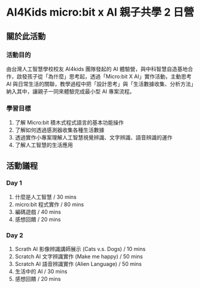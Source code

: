 # AI4Kids micro:bit x AI 親子共學 2 日營

## 關於此活動

### 活動目的

由台灣人工智慧學校校友 AI4kids 團隊發起的 AI 體驗營，與中科智慧自造基地合作，啟發孩子從「為什麼」思考起，透過「Micro:bit X AI」實作活動，主動思考 AI 與日常生活的關聯，教學過程中把「設計思考」與「生活數據收集、分析方法」納入其中，讓親子一同來體驗完成最小型 AI 專案流程。

### 學習目標

1. 了解 Micro:bit 積木式程式語言的基本功能操作
2. 了解如何透過感測器收集各種生活數據
3. 透過實作小專案理解人工智慧視覺辨識、文字辨識、語音辨識的運作
4. 了解人工智慧的生活應用

## 活動議程

### Day 1

1. 什麼是人工智慧 / 30 mins
2. micro:bit 程式實作 / 80 mins
3. 編碼遊戲 / 40 mins
4. 感想回饋 / 20 mins

### Day 2

1. Scrath AI 影像辨識講師展示 (Cats v.s. Dogs) / 10 mins
1. Scratch AI 文字辨識實作 (Make me happy) / 50 mins
1. Scratch AI 語音辨識實作 (Alien Language) / 50 mins
1. 生活中的 AI / 30 mins
1. 感想回饋 / 20 mins

